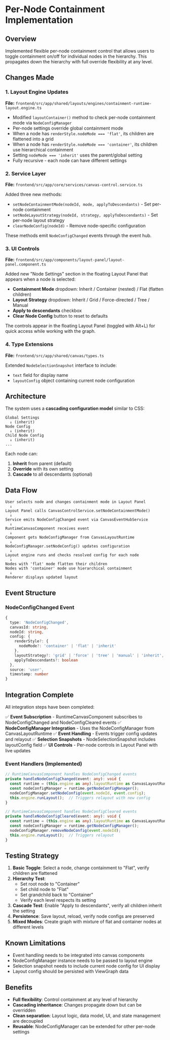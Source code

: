 # Per-Node Containment Implementation

## Overview
Implemented flexible per-node containment control that allows users to toggle containment on/off for individual nodes in the hierarchy. This propagates down the hierarchy with full override flexibility at any level.

## Changes Made

### 1. Layout Engine Updates
**File:** `frontend/src/app/shared/layouts/engines/containment-runtime-layout.engine.ts`

- Modified `layoutContainer()` method to check per-node containment mode via `NodeConfigManager`
- Per-node settings override global containment mode
- When a node has `renderStyle.nodeMode === 'flat'`, its children are flattened into a grid
- When a node has `renderStyle.nodeMode === 'container'`, its children use hierarchical containment
- Setting `nodeMode === 'inherit'` uses the parent/global setting
- Fully recursive - each node can have different settings

### 2. Service Layer
**File:** `frontend/src/app/core/services/canvas-control.service.ts`

Added three new methods:
- `setNodeContainmentMode(nodeId, mode, applyToDescendants)` - Set per-node containment
- `setNodeLayoutStrategy(nodeId, strategy, applyToDescendants)` - Set per-node layout strategy
- `clearNodeConfig(nodeId)` - Remove node-specific configuration

These methods emit `NodeConfigChanged` events through the event hub.

### 3. UI Controls
**File:** `frontend/src/app/components/layout-panel/layout-panel.component.ts`

Added new "Node Settings" section in the floating Layout Panel that appears when a node is selected:
- **Containment Mode** dropdown: Inherit / Container (nested) / Flat (flatten children)
- **Layout Strategy** dropdown: Inherit / Grid / Force-directed / Tree / Manual
- **Apply to descendants** checkbox
- **Clear Node Config** button to reset to defaults

The controls appear in the floating Layout Panel (toggled with Alt+L) for quick access while working with the graph.

### 4. Type Extensions
**File:** `frontend/src/app/shared/canvas/types.ts`

Extended `NodeSelectionSnapshot` interface to include:
- `text` field for display name
- `layoutConfig` object containing current node configuration

## Architecture

The system uses a **cascading configuration model** similar to CSS:

```
Global Settings
  ↓ (inherit)
Node Config
  ↓ (inherit)
Child Node Config
  ↓ (inherit)
...
```

Each node can:
1. **Inherit** from parent (default)
2. **Override** with its own setting
3. **Cascade** to all descendants (optional)

## Data Flow

```
User selects node and changes containment mode in Layout Panel
  ↓
Layout Panel calls CanvasControlService.setNodeContainmentMode()
  ↓
Service emits NodeConfigChanged event via CanvasEventHubService
  ↓
RuntimeCanvasComponent receives event
  ↓
Component gets NodeConfigManager from CanvasLayoutRuntime
  ↓
NodeConfigManager.setNodeConfig() updates configuration
  ↓
Layout engine runs and checks resolved config for each node
  ↓
Nodes with 'flat' mode flatten their children
Nodes with 'container' mode use hierarchical containment
  ↓
Renderer displays updated layout
```

## Event Structure

### NodeConfigChanged Event
```typescript
{
  type: 'NodeConfigChanged',
  canvasId: string,
  nodeId: string,
  config: {
    renderStyle?: {
      nodeMode?: 'container' | 'flat' | 'inherit'
    },
    layoutStrategy?: 'grid' | 'force' | 'tree' | 'manual' | 'inherit',
    applyToDescendants?: boolean
  },
  source: 'user',
  timestamp: number
}
```

## Integration Complete

All integration steps have been completed:

✅ **Event Subscription** - RuntimeCanvasComponent subscribes to NodeConfigChanged and NodeConfigCleared events
✅ **NodeConfigManager Integration** - Uses the NodeConfigManager from CanvasLayoutRuntime
✅ **Event Handling** - Events trigger config updates and relayout
✅ **Selection Snapshots** - NodeSelectionSnapshot includes layoutConfig field
✅ **UI Controls** - Per-node controls in Layout Panel with live updates

### Event Handlers (Implemented)
```typescript
// RuntimeCanvasComponent handles NodeConfigChanged events
private handleNodeConfigChanged(event: any): void {
  const runtime = (this.engine as any).layoutRuntime as CanvasLayoutRuntime;
  const nodeConfigManager = runtime.getNodeConfigManager();
  nodeConfigManager.setNodeConfig(event.nodeId, event.config);
  this.engine.runLayout();  // Triggers relayout with new config
}

// RuntimeCanvasComponent handles NodeConfigCleared events
private handleNodeConfigCleared(event: any): void {
  const runtime = (this.engine as any).layoutRuntime as CanvasLayoutRuntime;
  const nodeConfigManager = runtime.getNodeConfigManager();
  nodeConfigManager.removeNodeConfig(event.nodeId);
  this.engine.runLayout();  // Triggers relayout
}
```

## Testing Strategy

1. **Basic Toggle**: Select a node, change containment to "Flat", verify children are flattened
2. **Hierarchy Test**:
   - Set root node to "Container"
   - Set child node to "Flat"
   - Set grandchild back to "Container"
   - Verify each level respects its setting
3. **Cascade Test**: Enable "Apply to descendants", verify all children inherit the setting
4. **Persistence**: Save layout, reload, verify node configs are preserved
5. **Mixed Modes**: Create graph with mixture of flat and container nodes at different levels

## Known Limitations

- Event handling needs to be integrated into canvas components
- NodeConfigManager instance needs to be passed to layout engine
- Selection snapshot needs to include current node config for UI display
- Layout config should be persisted with ViewGraph data

## Benefits

- **Full flexibility**: Control containment at any level of hierarchy
- **Cascading inheritance**: Changes propagate down but can be overridden
- **Clean separation**: Layout logic, data model, UI, and state management are decoupled
- **Reusable**: NodeConfigManager can be extended for other per-node settings
